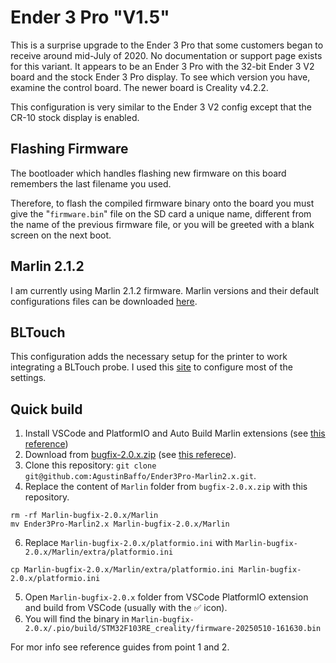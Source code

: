 # Ender 3 Pro "V1.5"

This is a surprise upgrade to the Ender 3 Pro that some customers began to receive around mid-July of 2020. No documentation or support page exists for this variant. It appears to be an Ender 3 Pro with the 32-bit Ender 3 V2 board and the stock Ender 3 Pro display. To see which version you have, examine the control board. The newer board is Creality v4.2.2.

This configuration is very similar to the Ender 3 V2 config except that the CR-10 stock display is enabled.

## Flashing Firmware

The bootloader which handles flashing new firmware on this board remembers the last filename you used.

Therefore, to flash the compiled firmware binary onto the board you must give the "`firmware.bin`" file on the SD card a unique name, different from the name of the previous firmware file, or you will be greeted with a blank screen on the next boot.

## Marlin 2.1.2

I am currently using Marlin 2.1.2 firmware. Marlin versions and their default configurations files can be downloaded [here](https://marlinfw.org/meta/download/).

## BLTouch

This configuration adds the necessary setup for the printer to work integrating a BLTouch probe. I used this [site](https://3dprintscape.com/marlin-firmware-on-creality-board-complete-guide/) to configure most of the settings.

## Quick build
1. Install VSCode and PlatformIO and Auto Build Marlin extensions (see [this reference](https://automatedhome.party/2020/05/08/compiling-marlin-firmware-is-easy-dont-be-afraid-to-do-it/))
2. Download from [bugfix-2.0.x.zip](https://marlinfw.org/meta/download/) (see [this referece](https://3dprintscape.com/marlin-firmware-on-creality-board-complete-guide/)).
3. Clone this repository: `git clone git@github.com:AgustinBaffo/Ender3Pro-Marlin2.x.git`.
4. Replace the content of `Marlin` folder from `bugfix-2.0.x.zip` with this repository.
```
rm -rf Marlin-bugfix-2.0.x/Marlin
mv Ender3Pro-Marlin2.x Marlin-bugfix-2.0.x/Marlin
```
6. Replace `Marlin-bugfix-2.0.x/platformio.ini` with `Marlin-bugfix-2.0.x/Marlin/extra/platformio.ini`
```
cp Marlin-bugfix-2.0.x/Marlin/extra/platformio.ini Marlin-bugfix-2.0.x/platformio.ini
```
5. Open `Marlin-bugfix-2.0.x` folder from VSCode PlatformIO extension and build from VSCode (usually with the ✅ icon).
6. You will find the binary in `Marlin-bugfix-2.0.x/.pio/build/STM32F103RE_creality/firmware-20250510-161630.bin`

For mor info see reference guides from point 1 and 2.
